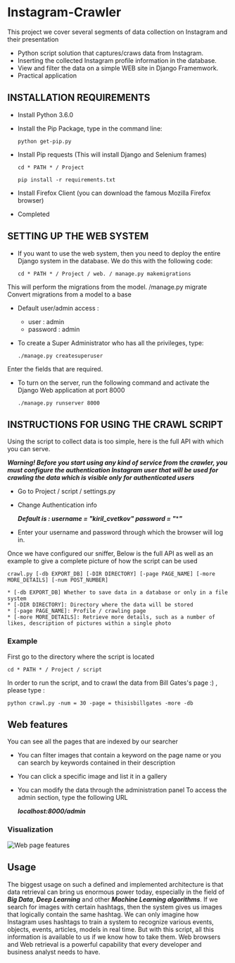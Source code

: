# Instagram-Crawler
This project we cover several segments of data collection on Instagram and their presentation 

* Python script solution that captures/craws data from Instagram.
* Inserting the collected Instagram profile information in the database. 
* View and filter the data on a simple WEB site in Django Framemwork.
* Practical application

## INSTALLATION REQUIREMENTS
 
* Install Python 3.6.0
* Install the Pip Package, type in the command line:
  
  ```python get-pip.py```
* Install Pip requests (This will install Django and Selenium frames)
  
  ```cd * PATH * / Project```
  
  ```pip install -r requirements.txt```
* Install Firefox Client (you can download the famous Mozilla Firefox browser)
* Completed



## SETTING UP THE WEB SYSTEM
* If you want to use the web system, then you need to deploy the entire Django system in the database. We do this with the following code:

  ```cd * PATH * / Project / web. / manage.py makemigrations```

This will perform the migrations from the model. /manage.py migrate Convert migrations from a model to a base

* Default user/admin access : 
 
  * user : admin
  * password : admin
  
* To create a Super Administrator who has all the privileges, type:

  ```./manage.py createsuperuser```

Enter the fields that are required.

* To turn on the server, run the following command and activate the Django Web application at port 8000

  ```./manage.py runserver 8000```
  
  

## INSTRUCTIONS FOR USING THE CRAWL SCRIPT
Using the script to collect data is too simple, here is the full API with which you can serve.

***Warning! Before you start using any kind of service from the crawler, you must configure the authentication Instagram user 
that will be used for crawling the data which is visible only for authenticated users***

* Go to Project / script / settings.py
* Change Authentication info 

  ***Default is : username = "kiril_cvetkov" password = "*******"***
* Enter your username and password through which the browser will log in.
 
Once we have configured our sniffer, Below is the full API as well as an example to give a complete picture of how the script can be used

```
crawl.py [-db EXPORT_DB] [-DIR DIRECTORY] [-page PAGE_NAME] [-more MORE_DETAILS] [-num POST_NUMBER]
 
* [-db EXPORT_DB] Whether to save data in a database or only in a file system
* [-DIR DIRECTORY]: Directory where the data will be stored
* [-page PAGE_NAME]: Profile / crawling page
* [-more MORE_DETAILS]: Retrieve more details, such as a number of likes, description of pictures within a single photo
```

### Example 
First go to the directory where the script is located

 ```cd * PATH * / Project / script```

In order to run the script, and to crawl the data from Bill Gates's page :) , please type :

```python crawl.py -num = 30 -page = thisisbillgates -more -db```

## Web features
You can see all the pages that are indexed by our searcher

* You can filter images that contain a keyword on the page name or you can search by keywords contained in their description 
* You can click a specific image and list it in a gallery
* You can modify the data through the administration panel To access the admin section, type the following URL

  ***localhost:8000/admin***
  
### Visualization
![Web page features](documentation/web.png)

## Usage
The biggest usage on such a defined and implemented architecture is that data retrieval can bring us enormous power today, especially in the field of ***Big Data***, ***Deep Learning*** and other ***Machine Learning algorithms***.
If we search for images with certain hashtags, then the system gives us images that logically contain the same hashtag. We can only imagine how Instagram uses hashtags to train a system to recognize various events, objects, events, articles, models in real time.
But with this script, all this information is available to us if we know how to take them. Web browsers and Web retrieval is a powerful capability that every developer and business analyst needs to have.

